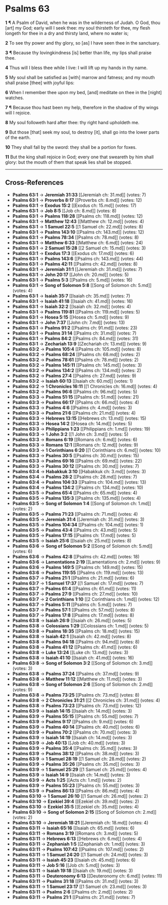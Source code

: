 # Psalms 63

**1** ¶ A Psalm of David, when he was in the wilderness of Judah. O God, thou [art] my God; early will I seek thee: my soul thirsteth for thee, my flesh longeth for thee in a dry and thirsty land, where no water is;

**2** To see thy power and thy glory, so [as] I have seen thee in the sanctuary.

**3** ¶ Because thy lovingkindness [is] better than life, my lips shall praise thee.

**4** Thus will I bless thee while I live: I will lift up my hands in thy name.

**5** My soul shall be satisfied as [with] marrow and fatness; and my mouth shall praise [thee] with joyful lips:

**6** When I remember thee upon my bed, [and] meditate on thee in the [night] watches.

**7** ¶ Because thou hast been my help, therefore in the shadow of thy wings will I rejoice.

**8** My soul followeth hard after thee: thy right hand upholdeth me.

**9** But those [that] seek my soul, to destroy [it], shall go into the lower parts of the earth.

**10** They shall fall by the sword: they shall be a portion for foxes.

**11** But the king shall rejoice in God; every one that sweareth by him shall glory: but the mouth of them that speak lies shall be stopped.

---

## Cross-References

- **Psalms 63:1** → **Jeremiah 31:33** [[Jeremiah ch: 31.md]] (votes: 7)
- **Psalms 63:1** → **Proverbs 8:17** [[Proverbs ch: 8.md]] (votes: 12)
- **Psalms 63:1** → **Exodus 15:2** [[Exodus ch: 15.md]] (votes: 17)
- **Psalms 63:1** → **Job 8:5** [[Job ch: 8.md]] (votes: 8)
- **Psalms 63:1** → **Psalms 118:28** [[Psalms ch: 118.md]] (votes: 12)
- **Psalms 63:1** → **Matthew 12:43** [[Matthew ch: 12.md]] (votes: 4)
- **Psalms 63:1** → **1 Samuel 22:5** [[1 Samuel ch: 22.md]] (votes: 8)
- **Psalms 63:1** → **Psalms 143:10** [[Psalms ch: 143.md]] (votes: 12)
- **Psalms 63:1** → **Psalms 78:34** [[Psalms ch: 78.md]] (votes: 8)
- **Psalms 63:1** → **Matthew 6:33** [[Matthew ch: 6.md]] (votes: 24)
- **Psalms 63:1** → **2 Samuel 15:28** [[2 Samuel ch: 15.md]] (votes: 3)
- **Psalms 63:1** → **Exodus 17:3** [[Exodus ch: 17.md]] (votes: 6)
- **Psalms 63:1** → **Psalms 143:6** [[Psalms ch: 143.md]] (votes: 44)
- **Psalms 63:1** → **Psalms 42:11** [[Psalms ch: 42.md]] (votes: 8)
- **Psalms 63:1** → **Jeremiah 31:1** [[Jeremiah ch: 31.md]] (votes: 7)
- **Psalms 63:1** → **John 20:17** [[John ch: 20.md]] (votes: 5)
- **Psalms 63:1** → **Psalms 5:3** [[Psalms ch: 5.md]] (votes: 16)
- **Psalms 63:1** → **Song of Solomon 5:8** [[Song of Solomon ch: 5.md]] (votes: 4)
- **Psalms 63:1** → **Isaiah 35:7** [[Isaiah ch: 35.md]] (votes: 7)
- **Psalms 63:1** → **Isaiah 41:18** [[Isaiah ch: 41.md]] (votes: 16)
- **Psalms 63:1** → **Isaiah 32:2** [[Isaiah ch: 32.md]] (votes: 4)
- **Psalms 63:1** → **Psalms 119:81** [[Psalms ch: 119.md]] (votes: 5)
- **Psalms 63:1** → **Hosea 5:15** [[Hosea ch: 5.md]] (votes: 9)
- **Psalms 63:1** → **John 7:37** [[John ch: 7.md]] (votes: 13)
- **Psalms 63:1** → **Psalms 91:2** [[Psalms ch: 91.md]] (votes: 23)
- **Psalms 63:1** → **Psalms 31:14** [[Psalms ch: 31.md]] (votes: 7)
- **Psalms 63:1** → **Psalms 84:2** [[Psalms ch: 84.md]] (votes: 31)
- **Psalms 63:1** → **Zechariah 13:9** [[Zechariah ch: 13.md]] (votes: 9)
- **Psalms 63:2** → **Psalms 105:4** [[Psalms ch: 105.md]] (votes: 8)
- **Psalms 63:2** → **Psalms 68:24** [[Psalms ch: 68.md]] (votes: 2)
- **Psalms 63:2** → **Psalms 78:61** [[Psalms ch: 78.md]] (votes: 2)
- **Psalms 63:2** → **Psalms 145:11** [[Psalms ch: 145.md]] (votes: 3)
- **Psalms 63:2** → **Psalms 134:2** [[Psalms ch: 134.md]] (votes: 2)
- **Psalms 63:2** → **Psalms 27:4** [[Psalms ch: 27.md]] (votes: 9)
- **Psalms 63:2** → **Isaiah 60:13** [[Isaiah ch: 60.md]] (votes: 1)
- **Psalms 63:2** → **1 Chronicles 16:11** [[1 Chronicles ch: 16.md]] (votes: 4)
- **Psalms 63:2** → **Psalms 96:6** [[Psalms ch: 96.md]] (votes: 5)
- **Psalms 63:3** → **Psalms 51:15** [[Psalms ch: 51.md]] (votes: 21)
- **Psalms 63:3** → **Psalms 66:17** [[Psalms ch: 66.md]] (votes: 4)
- **Psalms 63:3** → **Psalms 4:6** [[Psalms ch: 4.md]] (votes: 3)
- **Psalms 63:3** → **Psalms 21:6** [[Psalms ch: 21.md]] (votes: 4)
- **Psalms 63:3** → **Hebrews 13:15** [[Hebrews ch: 13.md]] (votes: 15)
- **Psalms 63:3** → **Hosea 14:2** [[Hosea ch: 14.md]] (votes: 5)
- **Psalms 63:3** → **Philippians 1:23** [[Philippians ch: 1.md]] (votes: 19)
- **Psalms 63:3** → **1 John 3:2** [[1 John ch: 3.md]] (votes: 5)
- **Psalms 63:3** → **Romans 6:19** [[Romans ch: 6.md]] (votes: 6)
- **Psalms 63:3** → **Romans 12:1** [[Romans ch: 12.md]] (votes: 9)
- **Psalms 63:3** → **1 Corinthians 6:20** [[1 Corinthians ch: 6.md]] (votes: 10)
- **Psalms 63:3** → **Psalms 30:5** [[Psalms ch: 30.md]] (votes: 15)
- **Psalms 63:3** → **Psalms 69:16** [[Psalms ch: 69.md]] (votes: 22)
- **Psalms 63:3** → **Psalms 30:12** [[Psalms ch: 30.md]] (votes: 7)
- **Psalms 63:4** → **Habakkuk 3:10** [[Habakkuk ch: 3.md]] (votes: 3)
- **Psalms 63:4** → **Psalms 28:2** [[Psalms ch: 28.md]] (votes: 7)
- **Psalms 63:4** → **Psalms 104:33** [[Psalms ch: 104.md]] (votes: 13)
- **Psalms 63:4** → **Psalms 134:2** [[Psalms ch: 134.md]] (votes: 10)
- **Psalms 63:5** → **Psalms 65:4** [[Psalms ch: 65.md]] (votes: 4)
- **Psalms 63:5** → **Psalms 135:3** [[Psalms ch: 135.md]] (votes: 4)
- **Psalms 63:5** → **Song of Solomon 1:4** [[Song of Solomon ch: 1.md]] (votes: 2)
- **Psalms 63:5** → **Psalms 71:23** [[Psalms ch: 71.md]] (votes: 4)
- **Psalms 63:5** → **Jeremiah 31:4** [[Jeremiah ch: 31.md]] (votes: 3)
- **Psalms 63:5** → **Psalms 104:34** [[Psalms ch: 104.md]] (votes: 1)
- **Psalms 63:5** → **Psalms 43:4** [[Psalms ch: 43.md]] (votes: 5)
- **Psalms 63:5** → **Psalms 17:15** [[Psalms ch: 17.md]] (votes: 5)
- **Psalms 63:5** → **Isaiah 25:6** [[Isaiah ch: 25.md]] (votes: 8)
- **Psalms 63:6** → **Song of Solomon 5:2** [[Song of Solomon ch: 5.md]] (votes: 6)
- **Psalms 63:6** → **Psalms 42:8** [[Psalms ch: 42.md]] (votes: 18)
- **Psalms 63:6** → **Lamentations 2:19** [[Lamentations ch: 2.md]] (votes: 9)
- **Psalms 63:6** → **Psalms 149:5** [[Psalms ch: 149.md]] (votes: 15)
- **Psalms 63:6** → **Psalms 119:55** [[Psalms ch: 119.md]] (votes: 13)
- **Psalms 63:7** → **Psalms 21:1** [[Psalms ch: 21.md]] (votes: 6)
- **Psalms 63:7** → **1 Samuel 17:37** [[1 Samuel ch: 17.md]] (votes: 7)
- **Psalms 63:7** → **Psalms 61:4** [[Psalms ch: 61.md]] (votes: 11)
- **Psalms 63:7** → **Psalms 27:9** [[Psalms ch: 27.md]] (votes: 10)
- **Psalms 63:7** → **2 Corinthians 1:10** [[2 Corinthians ch: 1.md]] (votes: 12)
- **Psalms 63:7** → **Psalms 5:11** [[Psalms ch: 5.md]] (votes: 7)
- **Psalms 63:7** → **Psalms 57:1** [[Psalms ch: 57.md]] (votes: 8)
- **Psalms 63:7** → **Psalms 17:8** [[Psalms ch: 17.md]] (votes: 8)
- **Psalms 63:8** → **Isaiah 26:9** [[Isaiah ch: 26.md]] (votes: 5)
- **Psalms 63:8** → **Colossians 1:29** [[Colossians ch: 1.md]] (votes: 5)
- **Psalms 63:8** → **Psalms 18:35** [[Psalms ch: 18.md]] (votes: 15)
- **Psalms 63:8** → **Isaiah 42:1** [[Isaiah ch: 42.md]] (votes: 8)
- **Psalms 63:8** → **Psalms 94:18** [[Psalms ch: 94.md]] (votes: 8)
- **Psalms 63:8** → **Psalms 41:12** [[Psalms ch: 41.md]] (votes: 6)
- **Psalms 63:8** → **Luke 13:24** [[Luke ch: 13.md]] (votes: 3)
- **Psalms 63:8** → **Isaiah 41:10** [[Isaiah ch: 41.md]] (votes: 16)
- **Psalms 63:8** → **Song of Solomon 3:2** [[Song of Solomon ch: 3.md]] (votes: 3)
- **Psalms 63:8** → **Psalms 37:24** [[Psalms ch: 37.md]] (votes: 9)
- **Psalms 63:8** → **Matthew 11:12** [[Matthew ch: 11.md]] (votes: 3)
- **Psalms 63:8** → **Song of Solomon 2:6** [[Song of Solomon ch: 2.md]] (votes: 9)
- **Psalms 63:8** → **Psalms 73:25** [[Psalms ch: 73.md]] (votes: 8)
- **Psalms 63:8** → **2 Chronicles 31:21** [[2 Chronicles ch: 31.md]] (votes: 4)
- **Psalms 63:8** → **Psalms 73:23** [[Psalms ch: 73.md]] (votes: 12)
- **Psalms 63:9** → **Isaiah 14:15** [[Isaiah ch: 14.md]] (votes: 3)
- **Psalms 63:9** → **Psalms 55:15** [[Psalms ch: 55.md]] (votes: 7)
- **Psalms 63:9** → **Psalms 9:17** [[Psalms ch: 9.md]] (votes: 6)
- **Psalms 63:9** → **Psalms 40:14** [[Psalms ch: 40.md]] (votes: 6)
- **Psalms 63:9** → **Psalms 70:2** [[Psalms ch: 70.md]] (votes: 3)
- **Psalms 63:9** → **Isaiah 14:19** [[Isaiah ch: 14.md]] (votes: 3)
- **Psalms 63:9** → **Job 40:13** [[Job ch: 40.md]] (votes: 3)
- **Psalms 63:9** → **Psalms 35:4** [[Psalms ch: 35.md]] (votes: 3)
- **Psalms 63:9** → **Psalms 38:12** [[Psalms ch: 38.md]] (votes: 3)
- **Psalms 63:9** → **1 Samuel 28:19** [[1 Samuel ch: 28.md]] (votes: 2)
- **Psalms 63:9** → **Psalms 35:26** [[Psalms ch: 35.md]] (votes: 3)
- **Psalms 63:9** → **1 Samuel 25:29** [[1 Samuel ch: 25.md]] (votes: 4)
- **Psalms 63:9** → **Isaiah 14:9** [[Isaiah ch: 14.md]] (votes: 3)
- **Psalms 63:9** → **Acts 1:25** [[Acts ch: 1.md]] (votes: 2)
- **Psalms 63:9** → **Psalms 55:23** [[Psalms ch: 55.md]] (votes: 3)
- **Psalms 63:9** → **Psalms 86:13** [[Psalms ch: 86.md]] (votes: 4)
- **Psalms 63:10** → **1 Samuel 26:10** [[1 Samuel ch: 26.md]] (votes: 2)
- **Psalms 63:10** → **Ezekiel 39:4** [[Ezekiel ch: 39.md]] (votes: 2)
- **Psalms 63:10** → **Ezekiel 35:5** [[Ezekiel ch: 35.md]] (votes: 4)
- **Psalms 63:10** → **Song of Solomon 2:15** [[Song of Solomon ch: 2.md]] (votes: 2)
- **Psalms 63:10** → **Jeremiah 18:21** [[Jeremiah ch: 18.md]] (votes: 4)
- **Psalms 63:11** → **Isaiah 65:16** [[Isaiah ch: 65.md]] (votes: 6)
- **Psalms 63:11** → **Romans 3:19** [[Romans ch: 3.md]] (votes: 5)
- **Psalms 63:11** → **Hebrews 6:13** [[Hebrews ch: 6.md]] (votes: 4)
- **Psalms 63:11** → **Zephaniah 1:5** [[Zephaniah ch: 1.md]] (votes: 3)
- **Psalms 63:11** → **Psalms 107:42** [[Psalms ch: 107.md]] (votes: 2)
- **Psalms 63:11** → **1 Samuel 24:20** [[1 Samuel ch: 24.md]] (votes: 3)
- **Psalms 63:11** → **Isaiah 45:23** [[Isaiah ch: 45.md]] (votes: 6)
- **Psalms 63:11** → **Job 5:16** [[Job ch: 5.md]] (votes: 3)
- **Psalms 63:11** → **Isaiah 19:18** [[Isaiah ch: 19.md]] (votes: 3)
- **Psalms 63:11** → **Deuteronomy 6:13** [[Deuteronomy ch: 6.md]] (votes: 11)
- **Psalms 63:11** → **Psalms 31:18** [[Psalms ch: 31.md]] (votes: 3)
- **Psalms 63:11** → **1 Samuel 23:17** [[1 Samuel ch: 23.md]] (votes: 3)
- **Psalms 63:11** → **Psalms 2:6** [[Psalms ch: 2.md]] (votes: 2)
- **Psalms 63:11** → **Psalms 21:1** [[Psalms ch: 21.md]] (votes: 7)

